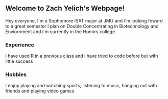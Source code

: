 ## Welcome to Zach Yelich's Webpage!

Hey everyone, I'm a Sophomore ISAT major at JMU and i'm looking foward to a great semester 
I plan on Double Concentrating in Biotechnology and Enviornment and i'm currently in the Honors college

### Experience

I have used R in a previous class and i have tried to code before but with little success

### Hobbies
I enjoy playing and watching sports, listening to music, hanging out with friends and playing video games


